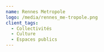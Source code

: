 ```yaml
---
name: Rennes Metropole
logo: /media/rennes_me-tropole.png
client_tags:
  - Collectivités
  - Culture
  - Espaces publics
---
```

